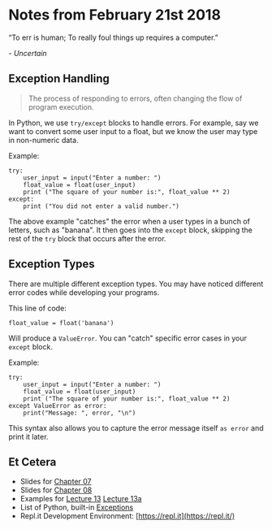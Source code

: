# Notes from February 21st 2018
“To err is human; To really foul things up requires a computer.” 

<cite>- Uncertain</cite>

## Exception Handling
>The process of responding to errors, often changing the flow of program execution.

In Python, we use `try/except` blocks to handle errors. For example, say we want to convert some user input to a float, but we know the user may type in non-numeric data.

Example:

    try:
        user_input = input("Enter a number: ")
        float_value = float(user_input)
        print ("The square of your number is:", float_value ** 2)
    except:
        print ("You did not enter a valid number.")


The above example "catches" the error when a user types in a bunch of letters,
such as "banana". It then goes into the `except` block, skipping the rest of 
the `try` block that occurs after the error. 

## Exception Types

There are multiple different exception types. You may have noticed different error codes while developing your programs.

This line of code:

    float_value = float('banana')

Will produce a `ValueError`. You can "catch" specific error cases in your `except` block. 

Example:

	try:
        user_input = input("Enter a number: ")
        float_value = float(user_input)
        print ("The square of your number is:", float_value ** 2)
	except ValueError as error:
        print("Message: ", error, "\n")
        
        
This syntax also allows you to capture the error message itself `as error` and print it later.


## Et Cetera
* Slides for [Chapter 07](http://mcsp.wartburg.edu/zelle/python/ppics3/slides/Chapter07.pptx)
* Slides for [Chapter 08](http://mcsp.wartburg.edu/zelle/python/ppics3/slides/Chapter08.pptx)
* Examples for [Lecture 13](../examples/lecture13.py) [Lecture 13a](../examples/lecture13a.py)
* List of Python, built-in [Exceptions](https://docs.python.org/3/library/exceptions.html#built-in-exceptions)
* Repl.it Development Environment: [https://repl.it](https://repl.it/)